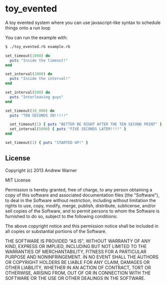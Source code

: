 toy_evented
===========

A toy evented system where you can use javascript-like syntax to schedule things onto a run loop

You can run the example with:

```sh
$ ./toy_evented.rb example.rb
```

```ruby
set_timeout(1000) do
  puts "Inside the timeout!"
end

set_interval(1000) do
  puts "Inside the interval!"
end

set_interval(500) do
  puts "Interleaving guys"
end

set_timeout(10_000) do
  puts "TEN SECONDS IN!!!!!"

  set_timeout(1) { puts "BETTER BE RIGHT AFTER THE TEN SECOND PRINT" }
  set_interval(5000) { puts "FIVE SECONDS LATER!!!!" }
end

set_timeout(1) { puts "STARTED UP!" }
```

## License

Copyright (c) 2013 Andrew Warner

MIT License

Permission is hereby granted, free of charge, to any person obtaining
a copy of this software and associated documentation files (the
"Software"), to deal in the Software without restriction, including
without limitation the rights to use, copy, modify, merge, publish,
distribute, sublicense, and/or sell copies of the Software, and to
permit persons to whom the Software is furnished to do so, subject to
the following conditions:

The above copyright notice and this permission notice shall be
included in all copies or substantial portions of the Software.

THE SOFTWARE IS PROVIDED "AS IS", WITHOUT WARRANTY OF ANY KIND,
EXPRESS OR IMPLIED, INCLUDING BUT NOT LIMITED TO THE WARRANTIES OF
MERCHANTABILITY, FITNESS FOR A PARTICULAR PURPOSE AND
NONINFRINGEMENT. IN NO EVENT SHALL THE AUTHORS OR COPYRIGHT HOLDERS BE
LIABLE FOR ANY CLAIM, DAMAGES OR OTHER LIABILITY, WHETHER IN AN ACTION
OF CONTRACT, TORT OR OTHERWISE, ARISING FROM, OUT OF OR IN CONNECTION
WITH THE SOFTWARE OR THE USE OR OTHER DEALINGS IN THE SOFTWARE.
